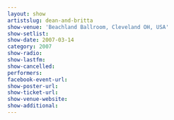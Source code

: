 ```yaml
---
layout: show
artistslug: dean-and-britta
show-venue: 'Beachland Ballroom, Cleveland OH, USA'
show-setlist: 
show-date: 2007-03-14
category: 2007
show-radio: 
show-lastfm: 
show-cancelled: 
performers: 
facebook-event-url: 
show-poster-url: 
show-ticket-url: 
show-venue-website: 
show-additional: 
---
```


